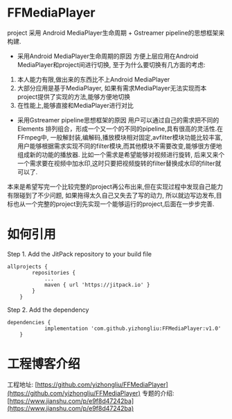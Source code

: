 # FFMediaPlayer
project 采用 Android MediaPlayer生命周期 + Gstreamer pipeline的思想框架来构建.
- 采用Android MediaPlayer生命周期的原因
  方便上层应用在Android MediaPlayer和project间进行切换, 至于为什么要切换有几方面的考虑:
1. 本人能力有限,做出来的东西比不上Android MediaPlayer
2. 大部分应用是基于MediaPlayer, 如果有需求MediaPlayer无法实现而本project提供了实现的方法,能够方便地切换
3. 在性能上,能够直接和MediaPlayer进行对比

- 采用Gstreamer pipeline思想框架的原因
用户可以通过自己的需求把不同的Elements 排列组合，形成一个又一个的不同的pipeline,具有很高的灵活性.在FFmpeg中, 一般解封装,编解码,播放模块相对固定,avfilter模块功能比较丰富, 用户能够根据需求实现不同的filter模块,而其他模块不需要改变,能够很方便地组成新的功能的播放器. 比如一个需求是希望能够对视频进行旋转, 后来又来个一个需求要在视频中加水印,这时只要把视频旋转的filter替换成水印的filter就可以了.

本来是希望写完一个比较完整的project再公布出来,但在实现过程中发现自己能力有限碰到了不少问题, 如果拖得太久自己又失去了写的动力, 所以就边写边发布,目标也从一个完整的project到先实现一个能够运行的project,后面在一步步完善.

# 如何引用
Step 1. Add the JitPack repository to your build file
```
allprojects {
		repositories {
			...
			maven { url 'https://jitpack.io' }
		}
	}
```  
Step 2. Add the dependency
```
dependencies {
	        implementation 'com.github.yizhongliu:FFMediaPlayer:v1.0'
	}
```

# 工程博客介绍
工程地址:
[https://github.com/yizhongliu/FFMediaPlayer](https://github.com/yizhongliu/FFMediaPlayer)
专题的介绍:
[https://www.jianshu.com/p/e9f8d47242ba](https://www.jianshu.com/p/e9f8d47242ba)


